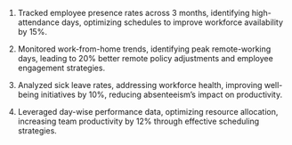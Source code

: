 1. Tracked employee presence rates across 3 months, identifying high-attendance days, optimizing schedules to improve workforce availability by 15%.

2. Monitored work-from-home trends, identifying peak remote-working days, leading to 20% better remote policy adjustments and employee engagement strategies.

3. Analyzed sick leave rates, addressing workforce health, improving well-being initiatives by 10%, reducing absenteeism’s impact on productivity.

4. Leveraged day-wise performance data, optimizing resource allocation, increasing team productivity by 12% through effective scheduling strategies.
